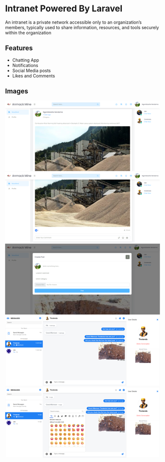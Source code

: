 # Intranet Powered By Laravel
An intranet is a private network accessible only to an organization’s members, typically used to share information, resources, and tools securely within the organization

## Features

- Chatting App
- Notifications
- Social Media posts
- Likes and Comments

## Images

![Feed](public/images/Image1.png)
![Feed2](public/images/image2.png)
![alt text](public/images/image3.png)
![alt text](public/images/image4.png)
![alt text](public/images/image5.png)
